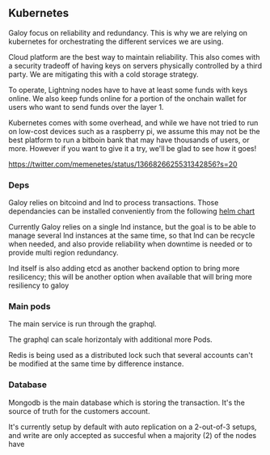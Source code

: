 ## Kubernetes

Galoy focus on reliability and redundancy. This is why we are relying on kubernetes for orchestrating the different services we are using.

Cloud platform are the best way to maintain reliability. This also comes with a security tradeoff of having keys on servers physically controlled by a third party. We are mitigating this with a cold storage strategy. 

To operate, Lightning nodes have to have at least some funds with keys online. We also keep funds online for a portion of the onchain wallet for users who want to send funds over the layer 1. 

Kubernetes comes with some overhead, and while we have not tried to run on low-cost devices such as a raspberry pi, we assume this may not be the best platform to run a bitboin bank that may have thousands of users, or more. However if you want to give it a try, we'll be glad to see how it goes! 

https://twitter.com/memenetes/status/1366826625531342856?s=20

### Deps

Galoy relies on bitcoind and lnd to process transactions. Those dependancies can be installed conveniently from the following [helm chart](https://github.com/GaloyMoney/galoy-mobile)

Currently Galoy relies on a single lnd instance, but the goal is to be able to manage several lnd instances at the same time, so that lnd can be recycle when needed, and also provide reliability when downtime is needed or to provide multi region redundancy.

lnd itself is also adding etcd as another backend option to bring more resilicency; this will be another option when available that will bring more resiliency to galoy

### Main pods

The main service is run through the graphql. 

The graphql can scale horizontaly with additional more Pods.

Redis is being used as a distributed lock such that several accounts can't be modified at the same time by difference instance. 

### Database

Mongodb is the main database which is storing the transaction. It's the source of truth for the customers account.

It's currently setup by default with auto replication on a 2-out-of-3 setups, and write are only accepted as succesful when a majority (2) of the nodes have 